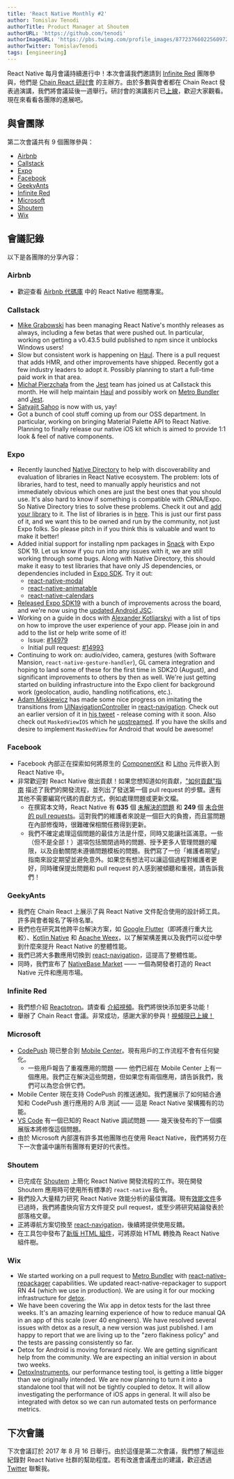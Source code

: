```yaml
---
title: 'React Native Monthly #2'
author: Tomislav Tenodi
authorTitle: Product Manager at Shoutem
authorURL: 'https://github.com/tenodi'
authorImageURL: 'https://pbs.twimg.com/profile_images/877237660225609729/bKFDwfAq.jpg'
authorTwitter: TomislavTenodi
tags: [engineering]
---
```


React Native 每月會議持續進行中！本次會議我們邀請到 [Infinite Red](https://infinite.red/) 團隊參與，他們是 [Chain React 研討會](https://infinite.red/ChainReactConf) 的主辦方。由於多數與會者都在 Chain React 發表過演講，我們將會議延後一週舉行。研討會的演講影片已[上線](https://www.youtube.com/playlist?list=PLFHvL21g9bk3RxJ1Ut5nR_uTZFVOxu522)，歡迎大家觀看。現在來看看各團隊的進展吧。

## 與會團隊

第二次會議共有 9 個團隊參與：

- [Airbnb](https://github.com/airbnb)
- [Callstack](https://github.com/callstack-io)
- [Expo](https://github.com/expo)
- [Facebook](https://github.com/facebook)
- [GeekyAnts](https://github.com/GeekyAnts)
- [Infinite Red](https://github.com/infinitered)
- [Microsoft](https://github.com/microsoft)
- [Shoutem](https://github.com/shoutem)
- [Wix](https://github.com/wix)

## 會議記錄

以下是各團隊的分享內容：

### Airbnb

- 歡迎查看 [Airbnb 代碼庫](https://github.com/airbnb) 中的 React Native 相關專案。

### Callstack

- [Mike Grabowski](https://github.com/grabbou) has been managing React Native's monthly releases as always, including a few betas that were pushed out. In particular, working on getting a v0.43.5 build published to npm since it unblocks Windows users!
- Slow but consistent work is happening on [Haul](https://github.com/callstack-io/haul). There is a pull request that adds HMR, and other improvements have shipped. Recently got a few industry leaders to adopt it. Possibly planning to start a full-time paid work in that area.
- [Michał Pierzchała](https://twitter.com/thymikee) from the [Jest](https://github.com/facebook/jest) team has joined us at Callstack this month. He will help maintain [Haul](https://github.com/callstack-io/haul) and possibly work on [Metro Bundler](https://github.com/facebook/metro) and [Jest](https://github.com/facebook/jest).
- [Satyajit Sahoo](https://twitter.com/satya164) is now with us, yay!
- Got a bunch of cool stuff coming up from our OSS department. In particular, working on bringing Material Palette API to React Native. Planning to finally release our native iOS kit which is aimed to provide 1:1 look & feel of native components.

### Expo

- Recently launched [Native Directory](https://native.directory) to help with discoverability and evaluation of libraries in React Native ecosystem. The problem: lots of libraries, hard to test, need to manually apply heuristics and not immediately obvious which ones are just the best ones that you should use. It's also hard to know if something is compatible with CRNA/Expo. So Native Directory tries to solve these problems. Check it out and [add your library](https://github.com/react-community/native-directory) to it. The list of libraries is in [here](https://github.com/react-community/native-directory/blob/master/react-native-libraries.json). This is just our first pass of it, and we want this to be owned and run by the community, not just Expo folks. So please pitch in if you think this is valuable and want to make it better!
- Added initial support for installing npm packages in [Snack](https://snack.expo.io/) with Expo SDK 19. Let us know if you run into any issues with it, we are still working through some bugs. Along with Native Directory, this should make it easy to test libraries that have only JS dependencies, or dependencies included in [Expo SDK](https://github.com/expo/expo-sdk). Try it out:
  - [react-native-modal](https://snack.expo.io/ByBCD_2r-)
  - [react-native-animatable](https://snack.expo.io/SJfJguhrW)
  - [react-native-calendars](https://snack.expo.io/HkoXUdhr-)
- [Released Expo SDK19](https://blog.expo.io/expo-sdk-v19-0-0-is-now-available-821a62b58d3d) with a bunch of improvements across the board, and we're now using the [updated Android JSC](https://github.com/SoftwareMansion/jsc-android-buildscripts).
- Working on a guide in docs with [Alexander Kotliarskyi](https://github.com/frantic) with a list of tips on how to improve the user experience of your app. Please join in and add to the list or help write some of it!
  - Issue: [#14979](https://github.com/facebook/react-native/issues/14979)
  - Initial pull request: [#14993](https://github.com/facebook/react-native/pull/14993)
- Continuing to work on: audio/video, camera, gestures (with Software Mansion, `react-native-gesture-handler`), GL camera integration and hoping to land some of these for the first time in SDK20 (August), and significant improvements to others by then as well. We're just getting started on building infrastructure into the Expo client for background work (geolocation, audio, handling notifications, etc.).
- [Adam Miskiewicz](https://twitter.com/skevy) has made some nice progress on imitating the transitions from [UINavigationController](https://developer.apple.com/documentation/uikit/uinavigationcontroller) in [react-navigation](https://github.com/react-community/react-navigation). Check out an earlier version of it in [his tweet](https://twitter.com/skevy/status/884932473070735361) - release coming with it soon. Also check out `MaskedViewIOS` which he [upstreamed](https://github.com/facebook/react-native/commit/8ea6cea39a3db6171dd74838a6eea4631cf42bba). If you have the skills and desire to implement `MaskedView` for Android that would be awesome!

### Facebook

- Facebook 內部正在探索如何將原生的 [ComponentKit](https://componentkit.org/) 和 [Litho](https://fblitho.com/) 元件嵌入到 React Native 中。
- 非常歡迎對 React Native 做出貢獻！如果您想知道如何貢獻，["如何貢獻"指南](https://github.com/facebook/react-native-website/blob/master/CONTRIBUTING.md) 描述了我們的開發流程，並列出了發送第一個 pull request 的步驟。還有其他不需要編寫代碼的貢獻方式，例如處理問題或更新文檔。
  - 在撰寫本文時，React Native 有 **635** 個 [未解決的問題](https://github.com/facebook/react-native/issues) 和 **249** 個 [未合併的 pull requests](https://github.com/facebook/react-native/pulls)。這對我們的維護者來說是一個巨大的負擔，而且當問題在內部修復時，很難確保相關任務得到更新。
  - 我們不確定處理這個問題的最佳方法是什麼，同時又能讓社區滿意。一些（但不是全部！）選項包括關閉過時的問題、授予更多人管理問題的權限，以及自動關閉未遵循問題模板的問題。我們寫了一份「維護者期望」指南來設定期望並避免意外。如果您有想法可以讓這個過程對維護者更好，同時確保提出問題和 pull request 的人感到被傾聽和重視，請告訴我們！

### GeekyAnts

- 我們在 Chain React 上展示了與 React Native 文件配合使用的設計師工具。許多與會者報名了等待名單。
- 我們也在研究其他跨平台解決方案，如 [Google Flutter](https://flutter.io/)（即將進行重大比較）、[Kotlin Native](https://github.com/JetBrains/kotlin-native) 和 [Apache Weex](https://weex.incubator.apache.org/)，以了解架構差異以及我們可以從中學到什麼來提升 React Native 的整體性能。
- 我們已將大多數應用切換到 [react-navigation](https://github.com/react-community/react-navigation)，這提高了整體性能。
- 同時，我們宣布了 [NativeBase Market](https://market.nativebase.io/) —— 一個為開發者打造的 React Native 元件和應用市場。

### Infinite Red

- 我們想介紹 [Reactotron](https://github.com/infinitered/reactotron)。請查看 [介紹視頻](https://www.youtube.com/watch?v=tPBRfxswDjA)。我們將很快添加更多功能！
- 舉辦了 Chain React 會議。非常成功，感謝大家的參與！[視頻現已上線！](https://www.youtube.com/playlist?list=PLFHvL21g9bk3RxJ1Ut5nR_uTZFVOxu522)

### Microsoft

- [CodePush](https://github.com/Microsoft/code-push) 現已整合到 [Mobile Center](https://mobile.azure.com/)。現有用戶的工作流程不會有任何變化。
  - 一些用戶報告了重複應用的問題 —— 他們已經在 Mobile Center 上有一個應用。我們正在解決這些問題，但如果您有兩個應用，請告訴我們，我們可以為您合併它們。
- Mobile Center 現在支持 CodePush 的推送通知。我們還展示了如何結合通知和 CodePush 進行應用的 A/B 測試 —— 這是 React Native 架構獨有的功能。
- [VS Code](https://github.com/Microsoft/vscode) 有一個已知的 React Native 調試問題 —— 幾天後發布的下一個擴展版本將修復這個問題。
- 由於 Microsoft 內部還有許多其他團隊也在使用 React Native，我們將努力在下一次會議中讓所有團隊有更好的代表性。

### Shoutem

- 已完成在 [Shoutem](https://shoutem.github.io/) 上簡化 React Native 開發流程的工作。現在開發 Shoutem 應用時可使用所有標準的 `react-native` 指令。
- 我們投入大量精力研究 React Native 效能分析的最佳實踐。現有[效能文件](/docs/performance)多已過時，我們將盡快向官方文件提交 pull request，或至少將研究結論發表於部落格文章。
- 正將導航方案切換至 [react-navigation](https://github.com/react-community/react-navigation)，後續將提供使用反饋。
- 在工具包中發布了[新版 HTML 組件](https://github.com/shoutem/ui/tree/develop/html)，可將原始 HTML 轉換為 React Native 組件樹。

### Wix

- We started working on a pull request to [Metro Bundler](https://github.com/facebook/metro) with [react-native-repackager](https://github.com/wix/react-native-repackager) capabilities. We updated react-native-repackager to support RN 44 (which we use in production). We are using it for our mocking infrastructure for [detox](https://github.com/wix/detox).
- We have been covering the Wix app in detox tests for the last three weeks. It's an amazing learning experience of how to reduce manual QA in an app of this scale (over 40 engineers). We have resolved several issues with detox as a result, a new version was just published. I am happy to report that we are living up to the "zero flakiness policy" and the tests are passing consistently so far.
- Detox for Android is moving forward nicely. We are getting significant help from the community. We are expecting an initial version in about two weeks.
- [DetoxInstruments](https://github.com/wix/detoxinstruments), our performance testing tool, is getting a little bigger than we originally intended. We are now planning to turn it into a standalone tool that will not be tightly coupled to detox. It will allow investigating the performance of iOS apps in general. It will also be integrated with detox so we can run automated tests on performance metrics.

## 下次會議

下次會議訂於 2017 年 8 月 16 日舉行。由於這僅是第二次會議，我們想了解這些紀錄對 React Native 社群的幫助程度。若有改進會議產出的建議，歡迎透過 [Twitter](https://twitter.com/TomislavTenodi) 聯繫我。